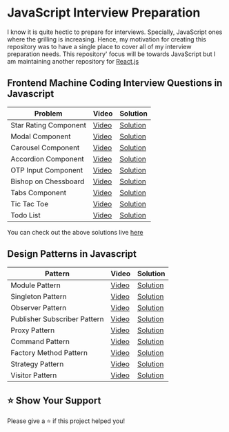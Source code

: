 # JavaScript Interview Preparation

I know it is quite hectic to prepare for interviews. Specially, JavaScript ones where the grilling is increasing. Hence, my motivation for creating this repository was to have a single place to cover all of my interview preparation needs. This repository' focus will be towards JavaScript but I am maintaining another repository for [React.js](https://github.com/mohitkumartoshniwal/reactjs-interview-preparation/tree/main)

## Frontend Machine Coding Interview Questions in Javascript

| Problem               | Video                                 | Solution                        |
| --------------------- | ------------------------------------- | ------------------------------- |
| Star Rating Component | [Video](https://youtu.be/QsvPgVV_1Os) | [Solution](./star-rating)       |
| Modal Component       | [Video](https://youtu.be/E6z42PHIuLA) | [Solution](./modal-component)   |
| Carousel Component    | [Video](https://youtu.be/qX5qjRnHSnc) | [Solution](./carousel)          |
| Accordion Component   | [Video](https://youtu.be/iQpX0W18Yb0) | [Solution](./accordion)         |
| OTP Input Component   | [Video](https://youtu.be/dAvy4OYZpHk) | [Solution](./otp-input)         |
| Bishop on Chessboard  | [Video](https://youtu.be/aY2ra2BDBd8) | [Solution](./bishop-chessboard) |
| Tabs Component        | [Video](https://youtu.be/Q-oCO7so_lc) | [Solution](./tabs)              |
| Tic Tac Toe           | [Video](https://youtu.be/5u-ENEknLXs) | [Solution](./tic-tac-toe)       |
| Todo List             | [Video]()                             | [Solution](./todo-list/)        |

You can check out the above solutions live [here](https://frontend-machine-coding.vercel.app/)

## Design Patterns in Javascript

| Pattern                      | Video                                                | Solution                              |
| ---------------------------- | ---------------------------------------------------- | ------------------------------------- |
| Module Pattern               | [Video](https://www.youtube.com/watch?v=4mH3-EfjiPQ) | [Solution](./module-pattern/)         |
| Singleton Pattern            | [Video](https://www.youtube.com/watch?v=IhCc1oPMomE) | [Solution](./singleton-pattern/)      |
| Observer Pattern             | [Video](https://www.youtube.com/watch?v=asR1lpB0WTE) | [Solution](./observer-pattern/)       |
| Publisher Subscriber Pattern | [Video](https://www.youtube.com/watch?v=kRqKkNbX8ug) | [Solution](./pub-sub-pattern/)        |
| Proxy Pattern                | [Video](https://www.youtube.com/watch?v=cbCQzjEFqKk) | [Solution](./proxy-pattern/)          |
| Command Pattern              | [Video](https://www.youtube.com/watch?v=XJ2msSGeWP8) | [Solution](./command-pattern/)        |
| Factory Method Pattern       | [Video](https://www.youtube.com/watch?v=8j3YXtAzacM) | [Solution](./factory-method-pattern/) |
| Strategy Pattern             | [Video](https://www.youtube.com/watch?v=Q2-ZpDrSc5E) | [Solution](./strategy-pattern/)       |
| Visitor Pattern              | [Video](https://www.youtube.com/watch?v=7XCYhP0t9a8) | [Solution](./visitor-pattern/)        |

## ⭐️ Show Your Support

Please give a ⭐️ if this project helped you!
